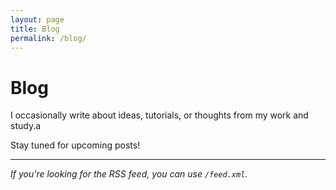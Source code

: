 ```yaml
---
layout: page
title: Blog
permalink: /blog/
---
```


# Blog

I occasionally write about ideas, tutorials, or thoughts from my work and study.a

Stay tuned for upcoming posts!

---
_If you're looking for the RSS feed, you can use `/feed.xml`._
